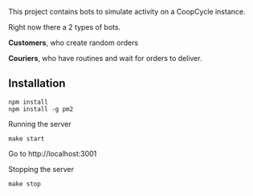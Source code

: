 This project contains bots to simulate activity on a CoopCycle instance.

Right now there a 2 types of bots.

**Customers**, who create random orders

**Couriers**, who have routines and wait for orders to deliver.

Installation
------------

```
npm install
npm install -g pm2
```

Running the server

```
make start
```

Go to http://localhost:3001

Stopping the server

```
make stop
```
